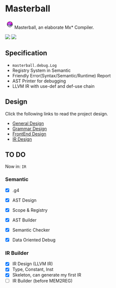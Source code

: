# Masterball

<img src="asset/masterball.png" style="zoom:100%;" />Masterball, an elaborate Mx* Compiler.

![](https://img.shields.io/badge/implementation-Java-red)  ![](https://img.shields.io/badge/semantic-passed-success) 



## Specification

- `masterball.debug.Log` 
- Registry System in Semantic
- Friendly Error(Syntax/Semantic/Runtime) Report
- AST Printer for debugging
- LLVM IR with use-def and def-use chain



## Design

Click the following links to read the project design.

- [General Design](doc/GeneralDesign.md)
- [Grammar Design](src/masterball/grammar/MxStar.g4)
- [FrontEnd Design](doc/FrontEndDesign.md)
- [IR Design](doc/IRDesign.md)



## TO DO

Now in: `IR`

### Semantic

- [x] .g4
- [x] AST Design
- [x] Scope & Registry
- [x] AST Builder
- [x] Semantic Checker
- [x] Data Oriented Debug



### IR Builder

- [x] IR Design (LLVM IR)
- [x] Type, Constant, Inst
- [x] Skeleton, can generate my first IR
- [ ] IR Builder (before MEM2REG)